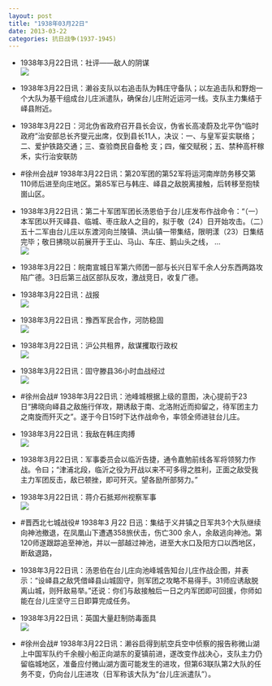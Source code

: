 ```yaml
---
layout: post
title: "1938年03月22日"
date: 2013-03-22
categories: 抗日战争(1937-1945)
---
```


<meta name="referrer" content="no-referrer" />

- 1938年3月22日讯：社评——敌人的阴谋 <br/><img src="https://ww3.sinaimg.cn/large/aca367d8jw1e2yy5x775pj.jpg" />

- 1938年3月22日讯：濑谷支队以右追击队为韩庄守备队；以左追击队和野炮一个大队为基干组成台儿庄派遣队，确保台儿庄附近运河一线。支队主力集结于峄县附近。 

- 1938年3月22日：河北伪省政府召开县长会议，伪省长高凌蔚及北平伪“临时政府”治安部总长齐燮元出席，仅到县长11人，决议：一、与皇军妥实联络；二、爱护铁路交通；三、查验商民自备枪 支；四，催交赋税；五、禁种高杆稼禾，实行治安联防 

- #徐州会战# 1938年3月22日讯：第20军团的第52军将运河南岸防务移交第110师后进至向庄地区。第85军已与韩庄、峄县之敌脱离接触，后转移至抱犊崮山区。  

- 1938年3月22日讯：第二十军团军团长汤恩伯于台儿庄发布作战命令：“（一）本军团以歼灭峄县、临城、枣庄敌人之目的，拟于敬（24）日开始攻击。（二）五十二军由台儿庄以东渡河向兰陵镇、洪山镇一带集结，限明漾（23）日集结完毕；敬日拂晓以前展开于王山、马山、车庄、鹅山头之线， ...  <br/><img src="https://ww2.sinaimg.cn/large/aca367d8jw1e2ys37kcf3j.jpg" />

- 1938年3月22日：皖南宣城日军第六师团一部与长兴日军千余人分东西两路攻陷广德。3日后第三战区部队反攻，激战竞日，收复广德。 

- 1938年3月22日讯：战报 <br/><img src="https://ww2.sinaimg.cn/large/aca367d8jw1e2yr83abbaj.jpg" />

- 1938年3月22日讯：豫西军民合作，河防稳固 <br/><img src="https://ww4.sinaimg.cn/large/aca367d8jw1e2yphz11lyj.jpg" />

- 1938年3月22日讯：沪公共租界，敌谋攫取行政权 <br/><img src="https://ww2.sinaimg.cn/large/aca367d8jw1e2ynrgqw1ij.jpg" />

- 1938年3月22日讯：固守滕县36小时血战经过 <br/><img src="https://ww1.sinaimg.cn/large/aca367d8jw1e2ym147fhnj.jpg" />

- #徐州会战# 1938年3月22日讯：池峰城根据上级的意图，决心提前于23日“拂晓向峄县之敌施行佯攻，期诱敌于南、北洛附近而抑留之，待军团主力之南旋而歼灭之”。遂于今日15时下达作战命令，率领全师进驻台儿庄。 

- 1938年3月22日讯：我敌在韩庄肉搏 <br/><img src="https://ww2.sinaimg.cn/large/aca367d8jw1e2yikbkt5oj.jpg" />

- 1938年3月22日讯：军事委员会以临沂告捷，通令嘉勉前线各军将领努力作战。令曰；“津浦北段，临沂之役为开战以来不可多得之胜利，正面之敌受我主力军团反击，敌已顿挫，即可歼灭。望各励所部努力。” 

- 1938年3月22日讯：蒋介石抵郑州视察军事 <br/><img src="https://ww3.sinaimg.cn/large/aca367d8jw1e2ydrz1zh4j.jpg" />

- #晋西北七城战役# 1938年3 月22 日迅：集结于义井镇之日军共3个大队继续向神池撤退，在凤凰山下遭遇358旅伏击，伤亡300 余人，余敌逃向神池。第120师遂跟踪追至神池，并以一部越过神池，进至大水口及阳方口以西地区，断敌退路， 

- 1938年3月22日讯：汤恩伯在台儿庄向池峰城告知台儿庄作战企图，并表示：“设峄县之敌凭借峄县山城固守，则军团之攻略不易得手。31师应诱敌脱离山城，则歼敌易举。”还说：你们与敌接触后一日之内军团即可回援，你师如能在台儿庄坚守三日即算完成任务。 

- 1938年3月22日讯：英国大量赶制防毒面具 <br/><img src="https://ww1.sinaimg.cn/large/aca367d8jw1e2y7a3ud3qj.jpg" />

- #徐州会战# 1938年3月22日讯：濑谷启得到航空兵空中侦察的报告称微山湖上中国军队约千余艘小船正向湖东的夏镇前进，遂改变作战决心，支队主力仍留临城地区，准备应付微山湖方面可能发生的进攻，但第63联队第2大队的任务不变，仍向台儿庄进攻（日军称该大队为“台儿庄派遣队”）。  

